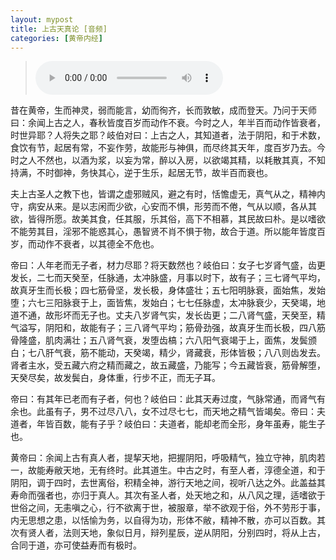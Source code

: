 ```yaml
---
layout: mypost
title: 上古天真论 [音频]
categories: [黄帝内经]
---
```


> <audio controls><source src="01上古天真论.mp3" type="audio/mpeg"></audio>

<p>昔在黄帝，生而神灵，弱而能言，幼而徇齐，<phoneme alphabet="sapi" ph="zhang 3">长</phoneme>而敦敏，成而登天。乃问于天师曰：余闻上古之人，春秋皆度百岁而动作不衰。今时之人，年半百而动作皆衰者，时世异耶？人将失之耶？岐伯对曰：上古之人，其知道者，法于阴阳，和于术数，食饮有节，起居有常，不妄作劳，故能形与神<phoneme alphabet="sapi" ph="ju 4">俱</phoneme>，而尽终其天年，度百岁乃去。今时之人不然也，以酒为浆，以妄为常，醉以入房，以欲竭其精，以耗散其真，不知持满，不时御神，务快其心，逆于生乐，起居无节，故半百而衰也。</p>

<p>夫上古圣人之<phoneme alphabet="sapi" ph="jiao 1">教</phoneme>下也，皆谓之虚邪贼风，避之有时，恬憺虚无，真气从之，精神内守，病安从<phoneme alphabet="sapi" ph="lai 2">来</phoneme>。是以志闲而少欲，心安而不惧，形劳而不倦，气从以顺，各从其欲，皆得所愿。故美其食，任其服，乐其俗，高下不<phoneme alphabet="sapi" ph="xiang 1">相</phoneme>慕，其民故曰朴。是以嗜欲不能劳其目，淫邪不能惑其心，愚智贤<phoneme alphabet="sapi" ph="bu 2">不</phoneme><phoneme alphabet="sapi" ph="xiao 4">肖</phoneme>不惧于物，故合于道。所以能年皆度百岁，而动作不衰者，以其德全不危也。</p>

<p>帝曰：人年老而无子者，材力尽耶？将天数然<phoneme alphabet="sapi" ph="ye 3">也</phoneme>？岐伯曰：女子七岁肾气盛，齿<phoneme alphabet="sapi" ph="geng 1">更</phoneme><phoneme alphabet="sapi" ph="fa 4">发</phoneme><phoneme alphabet="sapi" ph="zhang 3">长</phoneme>，二七而天<phoneme alphabet="sapi" ph="kui 2">癸</phoneme>至，任脉通，太冲脉盛，月事以时下，故有子；三七肾气平均，故真牙生而<phoneme alphabet="sapi" ph="zhang 3">长</phoneme>极；四七筋骨坚，<phoneme alphabet="sapi" ph="fa 4">发</phoneme>长极，身体盛壮；五七阳明脉衰，面始焦，<phoneme alphabet="sapi" ph="fa 4">发</phoneme>始堕；六七三阳脉衰于上，面皆焦，<phoneme alphabet="sapi" ph="fa 4">发</phoneme>始白；七七任脉虚，太冲脉衰少，天<phoneme alphabet="sapi" ph="kui 2">癸</phoneme>竭，地道不通，故形坏而无子也。丈夫八岁肾气实，发<phoneme alphabet="sapi" ph="zhang 3">长</phoneme>齿<phoneme alphabet="sapi" ph="geng 1">更</phoneme>；二八肾气盛，天<phoneme alphabet="sapi" ph="kui 2">癸</phoneme>至，精气溢写，阴阳和，故能有子；三八肾气平均；筋骨劲强，故真牙生而<phoneme alphabet="sapi" ph="zhang 3">长</phoneme>极，四八筋骨隆盛，肌肉满壮；五八肾气衰，<phoneme alphabet="sapi" ph="fa 4">发</phoneme>堕齿槁；六八阳气衰竭于上，面焦，<phoneme alphabet="sapi" ph="fa 4">发</phoneme>鬓颁白；七八肝气衰，筋不能动，天<phoneme alphabet="sapi" ph="kui 2">癸</phoneme>竭，精少，肾<phoneme alphabet="sapi" ph="zang 4">藏</phoneme>衰，形体皆极；八八则齿<phoneme alphabet="sapi" ph="fa 4">发</phoneme>去。肾者主水，受五藏六府之精而藏之，故五藏盛，乃能写；今五藏皆衰，筋骨解堕，天<phoneme alphabet="sapi" ph="kui 2">癸</phoneme>尽矣，故发鬓白，身体重，行步不正，而无子耳。</p>

<p>帝曰：有其年已老而有子者，何也？岐伯曰：此其天寿过度，气脉常通，而肾气有余也。此虽有子，男不过尽八八，女不过尽七七，而天地之精气皆竭矣。帝曰：夫道者，年皆百数，能有子乎？岐伯曰：夫道者，能却老而全形，身年虽寿，能生子也。</p>

<p>黄帝曰：余闻上古有真人者，提挈天地，把握阴阳，呼吸精气，独立守神，肌肉若一，故能寿敝天地，无有终时。此其道生。中古之时，有至人者，淳德全道，和于阴阳，<phoneme alphabet="sapi" ph="tiao 2">调</phoneme>于四时，去世离俗，积精全神，游行天地之间，视听八达之外。此盖益其寿命而强者也，亦归于真人。其次有圣人者，<phoneme alphabet="sapi" ph="chu 2">处</phoneme>天地之和，从八风之理，适嗜欲于世俗之间，无恚嗔之心，行不欲离于世，被服章，举不欲观于俗，外不劳形于事，内无思想之患，以恬愉为务，以自得为功，形体不敝，精神不散，亦可以百数。其次有贤人者，法则天地，象似日月，辩列星辰，逆从阴阳，分别四时，将从上古，合同于道，亦可使益寿而有极时。</p>
